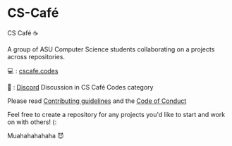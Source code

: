 # CS-Café
CS Café :coffee:

A group of ASU Computer Science students collaborating on a projects across repositories.

:computer: : [cscafe.codes](https://cscafe.codes)

:speech_balloon: : [Discord](https://cscafe.dev) Discussion in CS Café Codes category 

Please read [Contributing guidelines](https://github.com/Glowstick0017/CS-Cafe/blob/main/CODE_OF_CONDUCT.md) and the [Code of Conduct](https://github.com/Glowstick0017/CS-Cafe/blob/main/CODE_OF_CONDUCT.md)

Feel free to create a repository for any projects you'd like to start and work on with others! (:

Muahahahahaha :smiling_imp:
